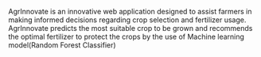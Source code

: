 AgrInnovate is an innovative web application designed to assist farmers in making informed decisions regarding crop selection and fertilizer usage. AgrInnovate predicts the most suitable crop to be grown and
recommends the optimal fertilizer to protect the crops by the use of Machine learning model(Random Forest Classifier)


 
